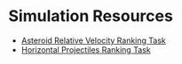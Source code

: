 # Simulation Resources

- [Asteroid Relative Velocity Ranking Task](/AP%20Resource%20Pages/Simulations/asteroidRelVelo.html)
- [Horizontal Projectiles Ranking Task](/AP%20Resource%20Pages/Simulations/horizontalProRanking.html)
